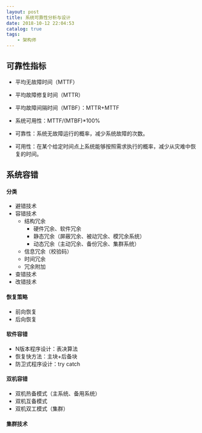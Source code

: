 ```yaml
---
layout: post
title: 系统可靠性分析与设计
date: 2018-10-12 22:04:53
catalog: true
tags:
    - 架构师
---
```


## 可靠性指标

- 平均无故障时间（MTTF）
- 平均故障修复时间（MTTR）
- 平均故障间隔时间（MTBF）：MTTR+MTTF
- 系统可用性：MTTF/(MTBF)*100%

- 可靠性：系统无故障运行的概率，减少系统故障的次数。
- 可用性：在某个给定时间点上系统能够按照需求执行的概率，减少从灾难中恢复的时间。

## 系统容错

#### 分类

- 避错技术
- 容错技术
  - 结构冗余
    - 硬件冗余、软件冗余
    - 静态冗余（屏蔽冗余、被动冗余、模冗余系统）
    - 动态冗余（主动冗余、备份冗余、集群系统）
  - 信息冗余（校验码）
  - 时间冗余
  - 冗余附加
- 查错技术
- 改错技术

#### 恢复策略

- 前向恢复
- 后向恢复

#### 软件容错

- N版本程序设计：表决算法
- 恢复快方法：主块+后备块
- 防卫式程序设计：try catch

#### 双机容错

- 双机热备模式（主系统、备用系统）
- 双机互备模式
- 双机双工模式（集群）

#### 集群技术